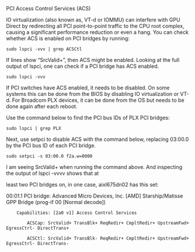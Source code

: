 PCI Access Control Services (ACS)

IO virtualization (also known as, VT-d or IOMMU) can interfere with GPU Direct by redirecting all PCI point-to-point traffic to the CPU root complex, causing a significant performance reduction or even a hang. You can check whether ACS is enabled on PCI bridges by running:

```
sudo lspci -vvv | grep ACSCtl
```

If lines show “SrcValid+”, then ACS might be enabled. Looking at the full output of lspci, one can check if a PCI bridge has ACS enabled.

```
sudo lspci -vvv
```

If PCI switches have ACS enabled, it needs to be disabled. On some systems this can be done from the BIOS by disabling IO virtualization or VT-d. For Broadcom PLX devices, it can be done from the OS but needs to be done again after each reboot.

Use the command below to find the PCI bus IDs of PLX PCI bridges:

```
sudo lspci | grep PLX
```

Next, use setpci to disable ACS with the command below, replacing 03:00.0 by the PCI bus ID of each PCI bridge.

```
sudo setpci -s 03:00.0 f2a.w=0000
```
 

I am seeing SrcValid+ when running the command above. And inspecting the output of lspci -vvvv shows that at

least two PCI bridges on, in one case, aixl675dn02 has this set:

00:01.1 PCI bridge: Advanced Micro Devices, Inc. [AMD] Starship/Matisse GPP Bridge (prog-if 00 [Normal decode])

```
    Capabilities: [2a0 v1] Access Control Services

        ACSCap: SrcValid+ TransBlk+ ReqRedir+ CmpltRedir+ UpstreamFwd+ EgressCtrl- DirectTrans+

        ACSCtl: SrcValid+ TransBlk- ReqRedir+ CmpltRedir+ UpstreamFwd+ EgressCtrl- DirectTrans-
```
